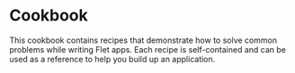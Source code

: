 # Cookbook

This cookbook contains recipes that demonstrate how to solve common problems while writing Flet apps.
Each recipe is self-contained and can be used as a reference to help you build up an application.
